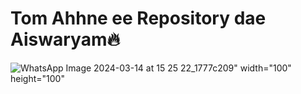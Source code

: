 # Tom Ahhne ee Repository dae Aiswaryam🔥

![WhatsApp Image 2024-03-14 at 15 25 22_1777c209](https://github.com/Fancytuba06/Terraform/assets/158304347/bb060e53-bf70-441a-8b04-ba4175ad682b)" width="100" height="100"
